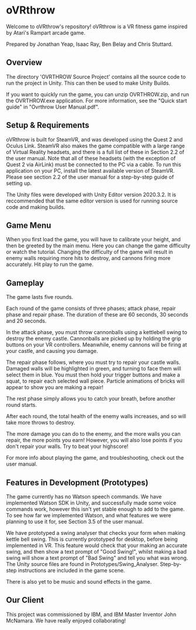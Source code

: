 # oVRthrow

Welcome to oVRthrow's repository! oVRthrow is a VR fitness game inspired by Atari's Rampart arcade game.

Prepared by Jonathan Yeap, Isaac Ray, Ben Belay and Chris Stuttard.

## Overview

The directory 'OVRTHROW Source Project' contains all the source code to run the project in Unity. This can then be used to make Unity Builds.

If you want to quickly run the game, you can unzip OVRTHROW.zip, and run the OVRTHROW.exe application. For more information, see the "Quick start guide" in "Ovrthrow User Manual.pdf".

## Setup & Requirements

oVRthrow is built for SteamVR, and was developed using the Quest 2 and Oculus Link. SteamVR also makes the game compatible with a large range of Virtual Reality headsets, and there is a full list of these in Section 2.2 of the user manual. Note that all of these headsets (with the exception of Quest 2 via AirLink) must be connected to the PC via a cable. To run this application on your PC, install the latest available version of SteamVR. Please see section 2.2 of the user manual for a step-by-step guide of setting up.

The Unity files were developed with Unity Editor version 2020.3.2. It is reccommended that the same editor version is used for running source code and making builds.

## Game Menu

When you first load the game, you will have to calibrate your height, and then be greeted by the main menu. Here you can change the game difficulty or watch the tutorial. Changing the difficulty of the game will result in enemy walls requiring more hits to destroy, and cannons firing more accurately. Hit play to run the game. 

## Gameplay

The game lasts five rounds.

Each round of the game consists of three phases; attack phase, repair phase and repair phase. The duration of these are 60 seconds, 30 seconds and 20 seconds. 

In the attack phase, you must throw cannonballs using a kettlebell swing to destroy the enemy castle. Cannonballs are picked up by holding the grip buttons on your VR controllers. Meanwhile, enemy cannons will be firing at your castle, and causing you damage.

The repair phase follows, where you must try to repair your castle walls. Damaged walls will be highlighted in green, and turning to face them will select them in blue. You must then hold your trigger buttons and make a squat, to repair each selected wall piece. Particle animations of bricks will appear to show you are making a repair!

The rest phase simply allows you to catch your breath, before another round starts.

After each round, the total health of the enemy walls increases, and so will take more throws to destroy.

The more damage you can do to the enemy, and the more walls you can repair, the more points you earn! However, you will also lose points if you don't repair your walls. Try to beat your highscore!

For more info about playing the game, and troubleshooting, check out the user manual. 

## Features in Development (Prototypes)

The game currently has no Watson speech commands. We have implemented Watson SDK in Unity, and successfully made some voice commands work, however this isn't yet stable enough to add to the game. To see how far we implemented Watson, and what features we were planning to use it for, see Section 3.5 of the user manual.

We have prototyped a swing analyser that checks your form when making kettle bell swing. This is currently prototyped for desktop, before being implemented in VR. This feature would check that your making an accurate swing, and then show a text prompt of "Good Swing!", whilst making a bad swing will show a text prompt of "Bad Swing" and tell you what was wrong. The Unity source files are found in Prototypes/Swing_Analyser. Step-by-step instructions are included in the game scene. 

There is also yet to be music and sound effects in the game.

## Our Client

This project was commissioned by IBM, and IBM Master Inventor John McNamara. We have really enjoyed collaborating!












